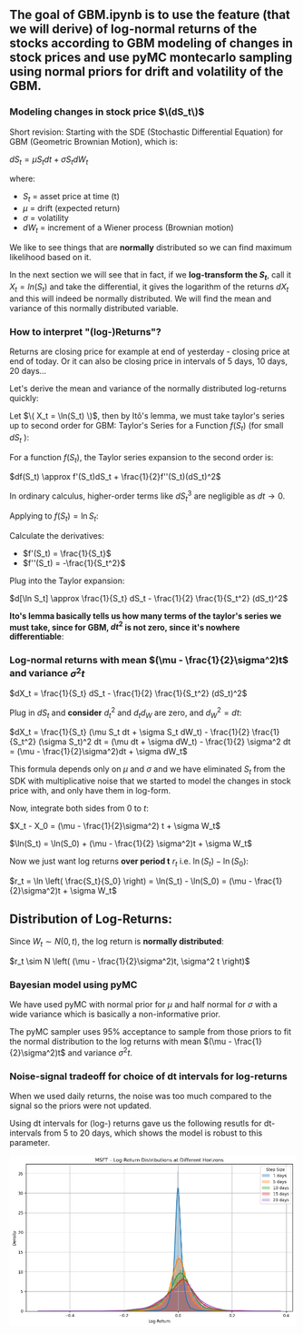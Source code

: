 ## The goal of GBM.ipynb is to use the feature (that we will derive) of log-normal returns of the stocks according to GBM modeling of changes in stock prices and use pyMC montecarlo sampling using normal priors for drift and volatility of the GBM. 

### Modeling changes in stock price $\(dS_t\)$
Short revision:
Starting with the SDE (Stochastic Differential Equation) for GBM (Geometric Brownian Motion), which is:

$dS_t = \mu S_t dt + \sigma S_t dW_t$

where:
- $S_t$ = asset price at time \(t\)
- $\mu$ = drift (expected return)
- $\sigma$ = volatility
- $dW_t$ = increment of a Wiener process (Brownian motion)

We like to see things that are **normally** distributed so we can find maximum likelihood based on it. 

In the next section we will see that in fact, if we **log-transform the $S_t$**, call it $X_t = ln(S_t)$ and take the differential, it gives the logarithm of the returns $dX_t$ and this will indeed be normally distributed. We will find the mean and variance of this normally distributed variable.  

### How to interpret "(log-)Returns"?
Returns are closing price for example at end of yesterday - closing price at end of today.
Or it can also be closing price in intervals of 5 days, 10 days, 20 days...

Let's derive the mean and variance of the normally distributed log-returns quickly: 

Let $\( X_t = \ln(S_t) \)$, then by Itô's lemma, we must take taylor's series up to second order for GBM:
Taylor's Series for a Function $f(S_t)$ (for small $dS_t$ ):

For a function $f(S_t)$, the Taylor series expansion to the second order is:

$df(S_t) \approx f'(S_t)dS_t + \frac{1}{2}f''(S_t)(dS_t)^2$

In ordinary calculus, higher-order terms like $dS_t^3$ are negligible as $dt \to 0$.

Applying to $f(S_t) = \ln S_t$:

Calculate the derivatives:
- $f'(S_t) = \frac{1}{S_t}$
- $f''(S_t) = -\frac{1}{S_t^2}$

Plug into the Taylor expansion: 

$d[\ln S_t] \approx \frac{1}{S_t} dS_t - \frac{1}{2} \frac{1}{S_t^2} (dS_t)^2$

**Ito's lemma basically tells us how many terms of the  taylor's series we must take, since for GBM, $dt^2$ is not zero, since it's nowhere differentiable**:

### Log-normal returns with mean $(\mu - \frac{1}{2}\sigma^2)t$ and variance $\sigma^2 t$
$dX_t = \frac{1}{S_t} dS_t - \frac{1}{2} \frac{1}{S_t^2} (dS_t)^2$

Plug in $dS_t$ and **consider** $d_t^2$ and $d_td_W$ are zero, and $d_W^2 = dt$: 

$dX_t = \frac{1}{S_t} (\mu S_t dt + \sigma S_t dW_t) - \frac{1}{2} \frac{1}{S_t^2} (\sigma S_t)^2 dt
= (\mu dt + \sigma dW_t) - \frac{1}{2} \sigma^2 dt
= (\mu - \frac{1}{2}\sigma^2)dt + \sigma dW_t$

This formula depends only on $\mu$ and $\sigma$ and we have eliminated $S_t$ from the SDK with multiplicative noise that we started to model the changes in stock price with, and only have them in log-form. 

Now, integrate both sides from 0 to $t$:

$X_t - X_0 = (\mu - \frac{1}{2}\sigma^2) t + \sigma W_t$

$\ln(S_t) = \ln(S_0) + (\mu - \frac{1}{2} \sigma^2)t + \sigma W_t$

Now we just want log returns **over period t** $r_t$ i.e. $\ln(S_t) - \ln(S_0)$:

$r_t = \ln \left( \frac{S_t}{S_0} \right) = \ln(S_t) - \ln(S_0) = (\mu - \frac{1}{2}\sigma^2)t + \sigma W_t$

## Distribution of Log-Returns:

Since $W_t \sim N(0, t)$, the log return is **normally distributed**:

$r_t \sim N \left( (\mu - \frac{1}{2}\sigma^2)t, \sigma^2 t \right)$

### Bayesian model using pyMC 
We have used pyMC with normal prior for $\mu$ and half normal for $\sigma$ with a wide variance which is basically a non-informative prior.

The pyMC sampler uses 95\% acceptance to sample from those priors to fit the normal distribution to the log returns with mean $(\mu - \frac{1}{2}\sigma^2)t$ and variance $\sigma^2 t$. 

### Noise-signal tradeoff for choice of dt intervals for log-returns

When we used daily returns, the noise was too much compared to the signal so the priors were not updated. 

Using dt intervals for (log-) returns gave us the following resutls for dt-intervals from 5 to 20 days, which shows the model is robust to this parameter.

![MSFT](./plots/plot1.png)

